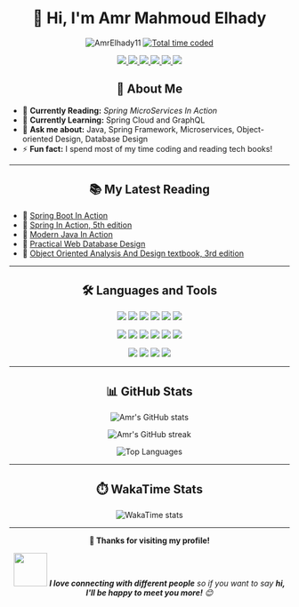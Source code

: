 <h1 align="center">👋 Hi, I'm Amr Mahmoud Elhady</h1>

<p align="center">
  <img src="https://komarev.com/ghpvc/?username=AmrElhady11&label=Profile%20views&color=0e75b6&style=flat" alt="AmrElhady11" />
  <a href="https://wakatime.com/@amrElhady">
    <img src="https://wakatime.com/badge/user/amrelhady.svg" alt="Total time coded" />
  </a>
</p>

<p align="center">
  <a href="mailto:amr.mahmoud.hady@gmail.com">
    <img src="https://img.shields.io/badge/Gmail-D14836?style=for-the-badge&logo=gmail&logoColor=white"/>
  </a>
  <a href="https://www.linkedin.com/in/amr-mahmoud-elhady/">
    <img src="https://img.shields.io/badge/LinkedIn-0077B5?style=for-the-badge&logo=linkedin&logoColor=white"/>
  </a>
  <a href="https://t.me/AmrMelhady">
    <img src="https://img.shields.io/badge/Telegram-2CA5E0?style=for-the-badge&logo=telegram&logoColor=white"/>
  </a>
  <a href="https://www.facebook.com/amr.elhady.11">
    <img src="https://img.shields.io/badge/Facebook-1877F2?style=for-the-badge&logo=facebook&logoColor=white"/>
  </a>
  <a href="https://codeforces.com/profile/AmrElhady">
    <img src="https://img.shields.io/badge/Codeforces-445f9d?style=for-the-badge&logo=Codeforces&logoColor=white"/>
  </a>
  <a href="https://www.hackerrank.com/amr_mahmoud_hady">
    <img src="https://img.shields.io/badge/-Hackerrank-2EC866?style=for-the-badge&logo=HackerRank&logoColor=white"/>
  </a>
</p>

<div align="center">
  
## 🚀 About Me

</div>

- 📖 **Currently Reading:** *Spring MicroServices In Action*
- 🌱 **Currently Learning:** Spring Cloud and GraphQL
- 💬 **Ask me about:** Java, Spring Framework, Microservices, Object-oriented Design, Database Design
- ⚡ **Fun fact:** I spend most of my time coding and reading tech books!

---

<div align="center">

## 📚 My Latest Reading

</div>

- 📘 [Spring Boot In Action](https://www.manning.com/books/spring-boot-in-action)
- 📗 [Spring In Action, 5th edition](https://www.manning.com/books/spring-in-action-fifth-edition)
- 📙 [Modern Java In Action](https://www.manning.com/books/modern-java-in-action)
- 📕 [Practical Web Database Design](https://www.apress.com/gp/book/9781484225219)
- 📓 [Object Oriented Analysis And Design textbook, 3rd edition](https://www.pearson.com/us/higher-education/program/Booch-Object-Oriented-Analysis-and-Design-with-Applications-3rd-Edition/PGM319075.html)

---

<div align="center">

## 🛠️ Languages and Tools

</div>

<p align="center">
  <img src="https://img.shields.io/badge/Java-ED8B00?style=for-the-badge&logo=openjdk&logoColor=white"/>
  <img src="https://img.shields.io/badge/Spring-6DB33F?style=for-the-badge&logo=spring&logoColor=white"/>
  <img src="https://img.shields.io/badge/Spring_Boot-F2F4F9?style=for-the-badge&logo=spring-boot"/>
  <img src="https://img.shields.io/badge/Python-3776AB?style=for-the-badge&logo=python&logoColor=white"/>
  <img src="https://img.shields.io/badge/JavaScript-F7DF1E?style=for-the-badge&logo=javascript&logoColor=black"/>
  <img src="https://img.shields.io/badge/HTML5-E34F26?style=for-the-badge&logo=html5&logoColor=white"/>
</p>

<p align="center">
  <img src="https://img.shields.io/badge/Docker-2496ED?style=for-the-badge&logo=docker&logoColor=white"/>
  <img src="https://img.shields.io/badge/Git-F05032?style=for-the-badge&logo=git&logoColor=white"/>
  <img src="https://img.shields.io/badge/Linux-FCC624?style=for-the-badge&logo=linux&logoColor=black"/>
  <img src="https://img.shields.io/badge/MySQL-00000F?style=for-the-badge&logo=mysql&logoColor=white"/>
  <img src="https://img.shields.io/badge/PostgreSQL-316192?style=for-the-badge&logo=postgresql&logoColor=white"/>
  <img src="https://img.shields.io/badge/MongoDB-4EA94B?style=for-the-badge&logo=mongodb&logoColor=white"/>
</p>

<p align="center">
  <img src="https://img.shields.io/badge/PostgreSQL-316192?style=for-the-badge&logo=postgresql&logoColor=white"/>
  <img src="https://img.shields.io/badge/redis-%23DD0031.svg?&style=for-the-badge&logo=redis&logoColor=white"/>
  <img src="https://img.shields.io/badge/IntelliJ_IDEA-000000.svg?style=for-the-badge&logo=intellij-idea&logoColor=white"/>
  <img src="https://img.shields.io/badge/Visual_Studio_Code-0078D4?style=for-the-badge&logo=visual%20studio%20code&logoColor=white"/>
</p>

---

<div align="center">

## 📊 GitHub Stats

</div>

<p align="center">
  <img src="https://github-readme-stats.vercel.app/api?username=AmrElhady11&show_icons=true&theme=radical" alt="Amr's GitHub stats" />
</p>

<p align="center">
  <img src="https://github-readme-streak-stats.herokuapp.com/?user=AmrElhady11&theme=radical" alt="Amr's GitHub streak" />
</p>

<p align="center">
  <img src="https://github-readme-stats.vercel.app/api/top-langs/?username=AmrElhady11&layout=compact&theme=radical" alt="Top Languages" />
</p>

---

<div align="center">

## ⏱️ WakaTime Stats

</div>

<p align="center">
  <img src="https://github-readme-stats.vercel.app/api/wakatime?username=amrelhady&theme=radical" alt="WakaTime stats" />
</p>

---

<div align="center">

**💝 Thanks for visiting my profile!**

<img src="https://media.giphy.com/media/LnQjpWaON8nhr21vNW/giphy.gif" width="60"> <em><b>I love connecting with different people</b> so if you want to say <b>hi, I'll be happy to meet you more!</b> 😊</em>

</div>
